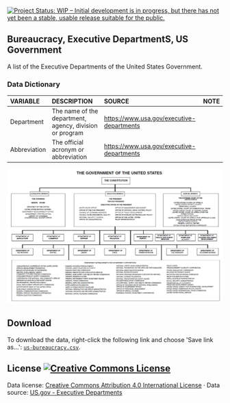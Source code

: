 
[![Project Status: WIP – Initial development is in progress, but there has not yet been a stable, usable release suitable for the public.](http://www.repostatus.org/badges/latest/wip.svg)](http://www.repostatus.org/#wip)

Bureaucracy, Executive DepartmentS, US Government
-------------------------------------------------

A list of the Executive Departments of the United States Government.

### Data Dictionary

| VARIABLE     | DESCRIPTION                                             | SOURCE                                      | NOTE |
|:-------------|:--------------------------------------------------------|:--------------------------------------------|:-----|
| Department   | The name of the department, agency, division or program | <https://www.usa.gov/executive-departments> |      |
| Abbreviation | The official acronym or abbreviation                    | <https://www.usa.gov/executive-departments> |      |

![](https://github.com/tiernanmartin/datasets/raw/master/us-bureaucracy/resources/Chart_of_the_Government_of_the_United_States,_2011.jpg)

Download
--------

To download the data, right-click the following link and choose 'Save link as...': [`us-bureaucracy.csv`](https://github.com/tiernanmartin/datasets/raw/master/us-bureaucracy/data/us-bureaucracy.csv).

License <a rel="license" href="http://creativecommons.org/licenses/by/4.0/"><img alt="Creative Commons License" style="border-width:0" src="https://i.creativecommons.org/l/by/4.0/80x15.png" /></a>
----------------------------------------------------------------------------------------------------------------------------------------------------------------------------------------------------

Data license: [Creative Commons Attribution 4.0 International License](http://creativecommons.org/licenses/by/4.0/) · Data source: [US.gov - Executive Departments](https://www.usa.gov/executive-departments)
